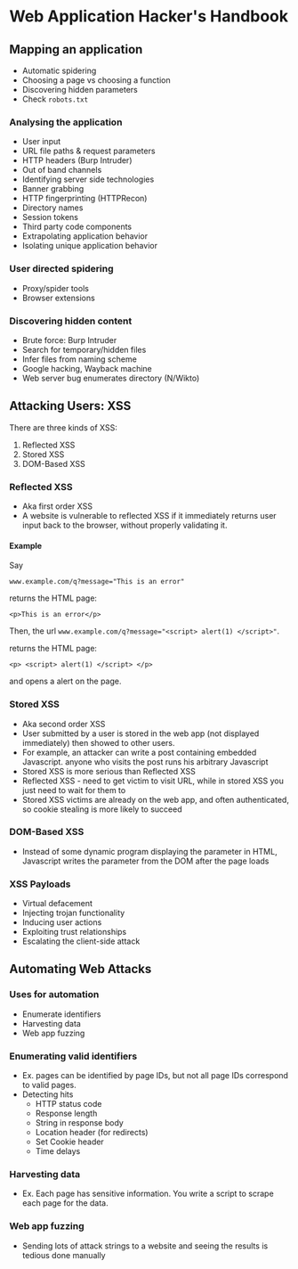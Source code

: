 # Web Application Hacker's Handbook

## Mapping an application

- Automatic spidering
- Choosing a page vs choosing a function
- Discovering hidden parameters
- Check `robots.txt`

### Analysing the application

- User input
- URL file paths & request parameters
- HTTP headers (Burp Intruder)
- Out of band channels
- Identifying server side technologies
- Banner grabbing
- HTTP fingerprinting (HTTPRecon)
- Directory names
- Session tokens
- Third party code components
- Extrapolating application behavior
- Isolating unique application behavior

### User directed spidering

- Proxy/spider tools
- Browser extensions

### Discovering hidden content

- Brute force: Burp Intruder
- Search for temporary/hidden files
- Infer files from naming scheme
- Google hacking, Wayback machine
- Web server bug enumerates directory (N/Wikto)

## Attacking Users: XSS

There are three kinds of XSS:

1. Reflected XSS
2. Stored XSS
3. DOM-Based XSS

### Reflected XSS

- Aka first order XSS
- A website is vulnerable to reflected XSS if it immediately returns user input back to the browser, without properly validating it.

#### Example

Say

```
www.example.com/q?message="This is an error"
```

returns the HTML page:

```
<p>This is an error</p>
```

Then, the url `www.example.com/q?message="<script> alert(1) </script>"`.

returns the HTML page:

```
<p> <script> alert(1) </script> </p>
```

and opens a alert on the page.

### Stored XSS

- Aka second order XSS
- User submitted by a user is stored in the web app (not displayed immediately) then showed to other users.
- For example, an attacker can write a post containing embedded Javascript. anyone who visits the post runs his arbitrary Javascript
- Stored XSS is more serious than Reflected XSS
- Reflected XSS - need to get victim to visit URL, while in stored XSS you just need to wait for them to
- Stored XSS victims are already on the web app, and often
  authenticated, so cookie stealing is more likely to succeed

### DOM-Based XSS

- Instead of some dynamic program displaying the parameter in HTML, Javascript writes the parameter from the DOM after the page loads

### XSS Payloads

- Virtual defacement
- Injecting trojan functionality
- Inducing user actions
- Exploiting trust relationships
- Escalating the client-side attack

## Automating Web Attacks

### Uses for automation

- Enumerate identifiers
- Harvesting data
- Web app fuzzing

### Enumerating valid identifiers

- Ex. pages can be identified by page IDs, but not all page IDs correspond to
  valid pages.
- Detecting hits
  - HTTP status code
  - Response length
  - String in response body
  - Location header (for redirects)
  - Set Cookie header
  - Time delays

### Harvesting data

- Ex. Each page has sensitive information. You write a script to scrape each
  page for the data.

### Web app fuzzing

- Sending lots of attack strings to a website and seeing the results is
  tedious done manually
